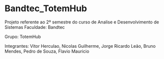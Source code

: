# Bandtec_TotemHub
Projeto referente ao 2º semestre do curso de Analise e Desenvolvimento de Sistemas
Faculdade: Bandtec 

Grupo: TotemHub

Integrantes: Vitor Herculao, Nicolas Guilherme, Jorge Ricardo Leão, Bruno Mendes, Pedro de Souza, Flavio Mauricio